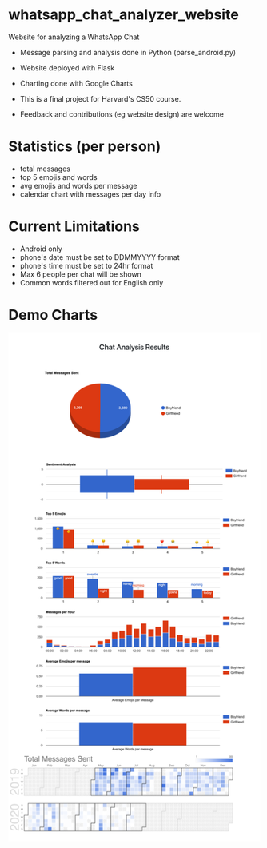 # whatsapp_chat_analyzer_website
Website for analyzing a WhatsApp Chat

- Message parsing and analysis done in Python (parse_android.py)
- Website deployed with Flask
- Charting done with Google Charts

- This is a final project for Harvard's CS50 course. 
- Feedback and contributions (eg website design) are welcome

# Statistics (per person)
- total messages
- top 5 emojis and words
- avg emojis and words per message
- calendar chart with messages per day info

# Current Limitations
- Android only
- phone's date must be set to DDMMYYYY format
- phone's time must be set to 24hr format
- Max 6 people per chat will be shown
- Common words filtered out for English only

# Demo Charts
![Image of demo_charts](https://github.com/pyotrli/whatsapp_chat_analyzer_website/blob/master/chat_analyzer_demo_charts.png)
